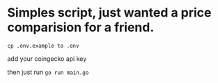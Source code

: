 # Simples script, just wanted a price comparision for a friend.

`cp .env.example to .env`

add your coingecko api key

then just run `go run main.go`
